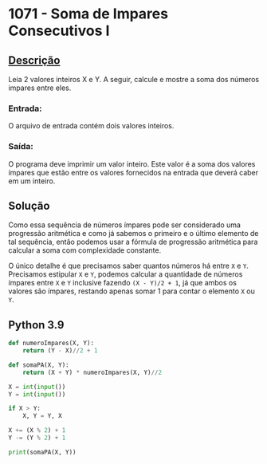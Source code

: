 # 1071 - Soma de Impares Consecutivos I

## [Descrição](https://www.beecrowd.com.br/judge/pt/problems/view/1071)

Leia 2 valores inteiros X e Y. A seguir, calcule e mostre a soma dos números impares entre eles.

### Entrada:
O arquivo de entrada contém dois valores inteiros.

### Saída:
O programa deve imprimir um valor inteiro. Este valor é a soma dos valores ímpares que estão entre os valores fornecidos na entrada que deverá caber em um inteiro.

## Solução

Como essa sequência de números ímpares pode ser considerado uma progressão aritmética e como já sabemos o primeiro e o último elemento de tal sequência, então podemos usar a fórmula de progressão aritmética para calcular a soma com complexidade constante.

O único detalhe é que precisamos saber quantos números há entre `X` e `Y`. Precisamos estipular `X` e `Y`, podemos calcular a quantidade de números ímpares entre `X` e `Y` inclusive fazendo `(X - Y)/2 + 1`, já que ambos os valores são ímpares, restando apenas somar 1 para contar o elemento `X` ou `Y`.

## Python 3.9

```Python
def numeroImpares(X, Y):
    return (Y - X)//2 + 1

def somaPA(X, Y):
    return (X + Y) * numeroImpares(X, Y)//2

X = int(input())
Y = int(input())

if X > Y:
    X, Y = Y, X

X += (X % 2) + 1
Y -= (Y % 2) + 1

print(somaPA(X, Y))
```
